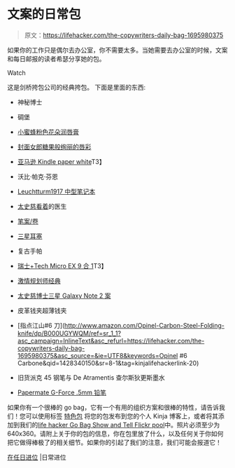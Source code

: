 # 文案的日常包

> 原文：<https://lifehacker.com/the-copywriters-daily-bag-1695980375>

如果你的工作只是偶尔去办公室，你不需要太多。当她需要去办公室的时候，文案和每日邮报的读者希瑟分享她的包。

Watch

这是剑桥挎包公司的经典挎包。 下面是里面的东西:

*   神秘博士
*   碉堡
*   [小蜜蜂粉色花朵润唇膏](https://www.amazon.com/dp/B004GDZOTO?asc_campaign=InlineText&asc_refurl=https://lifehacker.com/the-copywriters-daily-bag-1695980375&asc_source=&linkCode=ogi&psc=1&smid=A17LC741KT2B6G&tag=kinjalifehackerlink-20&th=1)
*   [封面女郎糖果般绚丽的唇彩](http://www.amazon.com/dp/B00J2AUCHA?asc_campaign=InlineText&asc_refurl=https://lifehacker.com/the-copywriters-daily-bag-1695980375&asc_source=&tag=kinjalifehackerlink-20)
*   [亚马逊 Kindle paper white](http://www.amazon.com/dp/B00AWH595M?asc_campaign=InlineText&asc_refurl=https://lifehacker.com/the-copywriters-daily-bag-1695980375&asc_source=&tag=kinjalifehackerlink-20)T3】
*   沃比·帕克·芬恩
*   [Leuchtturm1917 中型笔记本](http://www.amazon.com/dp/B002TSIMW4?asc_campaign=InlineText&asc_refurl=https://lifehacker.com/the-copywriters-daily-bag-1695980375&asc_source=&tag=kinjalifehackerlink-20)
*   [太史慈看着](http://www.amazon.com/dp/B00E1C72WC?asc_campaign=InlineText&asc_refurl=https://lifehacker.com/the-copywriters-daily-bag-1695980375&asc_source=&tag=kinjalifehackerlink-20)的医生
*   [笔案/卷](http://www.amazon.com/dp/B00EQUTLLY?asc_campaign=InlineText&asc_refurl=https://lifehacker.com/the-copywriters-daily-bag-1695980375&asc_source=&tag=kinjalifehackerlink-20)

*   [三星耳塞](http://www.amazon.com/dp/B008PXMWIW?asc_campaign=InlineText&asc_refurl=https://lifehacker.com/the-copywriters-daily-bag-1695980375&asc_source=&tag=kinjalifehackerlink-20)
*   复古手帕
*   [瑞士+Tech Micro EX 9 合 1](http://www.amazon.com/dp/B003WWRDDA?asc_campaign=InlineText&asc_refurl=https://lifehacker.com/the-copywriters-daily-bag-1695980375&asc_source=&tag=kinjalifehackerlink-20)T3】
*   [激情规划师经典](http://www.passionplanner.com/buy/)
*   [太史慈博士三星 Galaxy Note 2 案](http://www.squigglecase.com/store/doctor-who-tardis-galaxy-note2-case)
*   皮革钱夹超薄钱夹
*   [指点江山#6 刀](http://www.amazon.com/Opinel-Carbon-Steel-Folding-knife/dp/B000UGYWQM/ref=sr_1_1?asc_campaign=InlineText&asc_refurl=https://lifehacker.com/the-copywriters-daily-bag-1695980375&asc_source=&ie=UTF8&keywords=Opinel #6 Carbone&qid=1428340150&sr=8-1&tag=kinjalifehackerlink-20)
*   旧货派克 45 钢笔与 De Atramentis 查尔斯狄更斯墨水

*   [Papermate G-Force .5mm 铅笔](http://www.amazon.com/Paper-Mate-G-Force-Mechanical-15208PP/dp/B001PH2OGK/ref=sr_1_3?asc_campaign=InlineText&asc_refurl=https://lifehacker.com/the-copywriters-daily-bag-1695980375&asc_source=&tag=kinjalifehackerlink-20)

如果你有一个很棒的 go bag，它有一个有用的组织方案和很棒的特性，请告诉我们！您可以使用标签 [特色包](http://kinja.com/tag/featured-bag) 将您的包发布到您的个人 Kinja 博客上，或者将其添加到我们的[life hacker Go Bag Show and Tell Flickr pool](http://www.flickr.com/groups/2301352@N21)中。照片必须至少为 640x360。请附上关于你的包的信息，你在包里放了什么，以及任何关于你如何把它做得棒极了的相关细节。如果你的引起了我们的注意，我们可能会报道它！

[在任日进位](http://everydaycarry.com/posts/5633/In-Office-Work-Day-Carry?utm_source=rss&utm_medium=rss&utm_campaign=rss) |日常进位